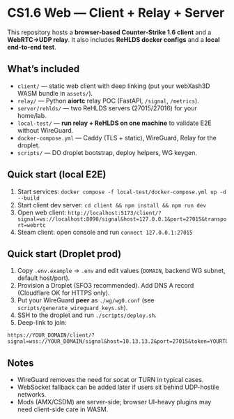 # CS1.6 Web — Client + Relay + Server

This repository hosts a **browser-based Counter-Strike 1.6 client** and a **WebRTC→UDP relay**. It also includes **ReHLDS docker configs** and a **local end-to-end test**.

## What’s included
- `client/` — static web client with deep linking (put your webXash3D WASM bundle in `assets/`).
- `relay/` — Python **aiortc** relay POC (FastAPI, `/signal`, `/metrics`).
- `server/rehlds/` — two ReHLDS servers (27015/27016) for your home/lab.
- `local-test/` — **run relay + ReHLDS on one machine** to validate E2E without WireGuard.
- `docker-compose.yml` — Caddy (TLS + static), WireGuard, Relay for the droplet.
- `scripts/` — DO droplet bootstrap, deploy helpers, WG keygen.

## Quick start (local E2E)
1. Start services: `docker compose -f local-test/docker-compose.yml up -d --build`
2. Start client dev server: `cd client && npm install && npm run dev`
3. Open web client: `http://localhost:5173/client/?signal=ws://localhost:8090/signal&host=127.0.0.1&port=27015&transport=webrtc`
4. Steam client: open console and run `connect 127.0.0.1:27015`

## Quick start (Droplet prod)
1. Copy `.env.example` → `.env` and edit values (`DOMAIN`, backend WG subnet, default host/port).
2. Provision a Droplet (SFO3 recommended). Add DNS A record (Cloudflare OK for HTTPS only).
3. Put your WireGuard **peer** as `./wg/wg0.conf` (see `scripts/generate_wireguard_keys.sh`).
4. SSH to the droplet and run `./scripts/deploy.sh`.
5. Deep-link to join:
```
https://YOUR_DOMAIN/client/?signal=wss://YOUR_DOMAIN/signal&host=10.13.13.2&port=27015&token=YOURTOKEN&transport=webrtc
```

## Notes
- WireGuard removes the need for socat or TURN in typical cases.
- WebSocket fallback can be added later if users sit behind UDP-hostile networks.
- Mods (AMX/CSDM) are server-side; browser UI-heavy plugins may need client-side care in WASM.
